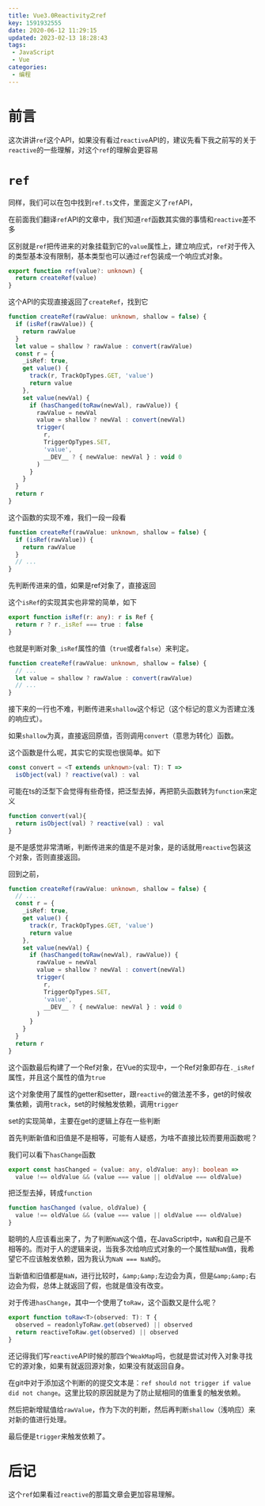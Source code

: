 ```yaml
---
title: Vue3.0Reactivity之ref
key: 1591932555date: 2020-06-12 11:29:15
updated: 2023-02-13 18:28:43
tags: 
 - JavaScript
 - Vue
categories:
 - 编程
---
```



# 前言

这次讲讲`ref`这个API，如果没有看过`reactive`API的，建议先看下我之前写的关于`reactive`的一些理解，对这个`ref`的理解会更容易

<!-- more -->

# `ref`

同样，我们可以在包中找到`ref.ts`文件，里面定义了`ref`API，

在前面我们翻译`ref`API的文章中，我们知道`ref`函数其实做的事情和`reactive`差不多

区别就是`ref`把传进来的对象挂载到它的`value`属性上，建立响应式，`ref`对于传入的类型基本没有限制，基本类型也可以通过`ref`包装成一个响应式对象。

```typescript
export function ref(value?: unknown) {
  return createRef(value)
}
```

这个API的实现直接返回了`createRef`，找到它

```typescript
function createRef(rawValue: unknown, shallow = false) {
  if (isRef(rawValue)) {
    return rawValue
  }
  let value = shallow ? rawValue : convert(rawValue)
  const r = {
    _isRef: true,
    get value() {
      track(r, TrackOpTypes.GET, 'value')
      return value
    },
    set value(newVal) {
      if (hasChanged(toRaw(newVal), rawValue)) {
        rawValue = newVal
        value = shallow ? newVal : convert(newVal)
        trigger(
          r,
          TriggerOpTypes.SET,
          'value',
          __DEV__ ? { newValue: newVal } : void 0
        )
      }
    }
  }
  return r
}
```

这个函数的实现不难，我们一段一段看

```typescript
function createRef(rawValue: unknown, shallow = false) {
  if (isRef(rawValue)) {
    return rawValue
  }
  // ...
}
```

先判断传进来的值，如果是ref对象了，直接返回

这个`isRef`的实现其实也非常的简单，如下

```typescript
export function isRef(r: any): r is Ref {
  return r ? r._isRef === true : false
}
```

也就是判断对象`_isRef`属性的值（`true`或者`false`）来判定。

```typescript
function createRef(rawValue: unknown, shallow = false) {
  // ...
  let value = shallow ? rawValue : convert(rawValue)
  // ...
}
```

接下来的一行也不难，判断传进来`shallow`这个标记（这个标记的意义为否建立浅的响应式）。

如果`shallow`为真，直接返回原值，否则调用`convert`（意思为转化）函数。

这个函数是什么呢，其实它的实现也很简单。如下

```typescript
const convert = <T extends unknown>(val: T): T =>
  isObject(val) ? reactive(val) : val
```

可能在ts的泛型下会觉得有些奇怪，把泛型去掉，再把箭头函数转为`function`来定义

```typescript
function convert(val){
  return isObject(val) ? reactive(val) : val
}
```

是不是感觉非常清晰，判断传进来的值是不是对象，是的话就用`reactive`包装这个对象，否则直接返回。

回到之前，

```typescript
function createRef(rawValue: unknown, shallow = false) {
  // ...
  const r = {
    _isRef: true,
    get value() {
      track(r, TrackOpTypes.GET, 'value')
      return value
    },
    set value(newVal) {
      if (hasChanged(toRaw(newVal), rawValue)) {
        rawValue = newVal
        value = shallow ? newVal : convert(newVal)
        trigger(
          r,
          TriggerOpTypes.SET,
          'value',
          __DEV__ ? { newValue: newVal } : void 0
        )
      }
    }
  }
  return r
}
```

这个函数最后构建了一个Ref对象，在Vue的实现中，一个Ref对象即存在`._isRef`属性，并且这个属性的值为`true`

这个对象使用了属性的getter和setter，跟`reactive`的做法差不多，get的时候收集依赖，调用`track`，set的时候触发依赖，调用`trigger`

set的实现简单，主要在get的逻辑上存在一些判断

首先判断新值和旧值是不是相等，可能有人疑惑，为啥不直接比较而要用函数呢？

我们可以看下`hasChange`函数

```typescript
export const hasChanged = (value: any, oldValue: any): boolean =>
  value !== oldValue && (value === value || oldValue === oldValue)
```

把泛型去掉，转成`function`

```typescript
function hasChanged (value, oldValue) {
  value !== oldValue && (value === value || oldValue === oldValue)
}
```

聪明的人应该看出来了，为了判断`NaN`这个值，在JavaScript中，`NaN`和自己是不相等的。而对于人的逻辑来说，当我多次给响应式对象的一个属性赋`NaN`值，我希望它不应该触发依赖，因为我认为`NaN === NaN`的。

当新值和旧值都是`NaN`，进行比较时，`&amp;&amp;`左边会为真，但是`&amp;&amp;`右边会为假，总体上就返回了假，也就是值没有改变。

对于传进`hasChange`，其中一个使用了`toRaw`，这个函数又是什么呢？

```typescript
export function toRaw<T>(observed: T): T {
  observed = readonlyToRaw.get(observed) || observed
  return reactiveToRaw.get(observed) || observed
}
```

还记得我们写`reactive`API时候的那四个`WeakMap`吗，也就是尝试对传入对象寻找它的源对象，如果有就返回源对象，如果没有就返回自身。

在git中对于添加这个判断的的提交文本是：`ref should not trigger if value did not change`。这里比较的原因就是为了防止赋相同的值重复的触发依赖。

然后把新增赋值给`rawValue`，作为下次的判断，然后再判断`shallow`（浅响应）来对新的值进行处理。

最后便是`trigger`来触发依赖了。

# 后记

这个`ref`如果看过`reactive`的那篇文章会更加容易理解。
